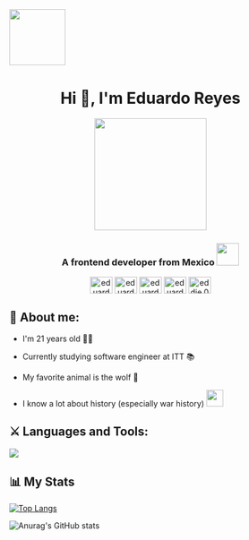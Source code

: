 <div display="flex" fleDirection="row">
  <img src="https://media.giphy.com/media/TO5meWLySRoZg0GX99/giphy.gif" width="100px"/>
  <img src="https://komarev.com/ghpvc/?username=eduardo-re&style=flat-square&color=blue" alt=""/>
</div>

<h1 align="center">Hi 👋, I'm Eduardo Reyes</h1>

<div align="center">
  <img src="https://media.giphy.com/media/Ll22OhMLAlVDb8UQWe/giphy.gif" width="200px"/>
<h3>A frontend developer from Mexico <img src="https://media.giphy.com/media/KEMRnQeoGymBRvuAn4/giphy.gif" width="40px" /></h3>
  <a href="https://linkedin.com/in/eduardo reyes" target="blank"><img align="center" src="https://skillicons.dev/icons?i=linkedin" alt="eduardo reyes" height="30" width="40" /></a>
  <a href="https://stackoverflow.com/users/20694458/eduardo-reyes-espinoza" target="blank"><img align="center" src="https://skillicons.dev/icons?i=stackoverflow" alt="eduardo reyes espinoza" height="30" width="40" /></a>
  <a href="https://stackoverflow.com/users/20694458/eduardo-reyes-espinoza" target="blank"><img align="center" src="https://skillicons.dev/icons?i=discord" alt="eduardo reyes espinoza" height="30" width="40" /></a>
  <a href="https://fb.com/eduardo reyes" target="blank"><img align="center" src="https://raw.githubusercontent.com/rahuldkjain/github-profile-readme-generator/master/src/images/icons/Social/facebook.svg" alt="eduardo reyes" height="30" width="40" /></a>
  <a href="https://instagram.com/eddie.016" target="blank"><img align="center" src="https://raw.githubusercontent.com/rahuldkjain/github-profile-readme-generator/master/src/images/icons/Social/instagram.svg" alt="eddie.016" height="30" width="40" /></a>
</div>

<div align="left">
<h2 align="left">🤴 About me:</h3>
<div align="left">

  - I'm 21 years old 👨‍🎓

  - Currently studying software engineer at ITT 📚

  - My favorite animal is the wolf 🐺

  - I know a lot about history (especially war history) <img src="https://media.giphy.com/media/h1XoSdqxFuJyomS9Wx/giphy.gif" width="30px" />
</div>
</div>

<div align="left">
<h2 align="left">⚔ Languages and Tools:</h3>
<a href="https://skillicons.dev">
    <img src="https://skillicons.dev/icons?i=git,azure,cs,css,figma,firebase,html,js,jest,linux,materialui,matlab,mongodb,nestjs,mysql,nextjs,nodejs,ps,py,react,redux,regex,tailwind,vite,vscode,xd" />
  </a>
</div>

<div align="left">
  <h2>📊 My Stats</h2>
</div>

[![Top
Langs](https://github-readme-stats.vercel.app/api/top-langs/?username=eduardo-re&layout=compact&theme=gotham&hide_border=true&card_width=10)](https://github.com/anuraghazra/github-readme-stats)

![Anurag's GitHub
stats](https://github-readme-stats.vercel.app/api?username=eduardo-re&show_icons=true&theme=gotham&hide_border=true)
